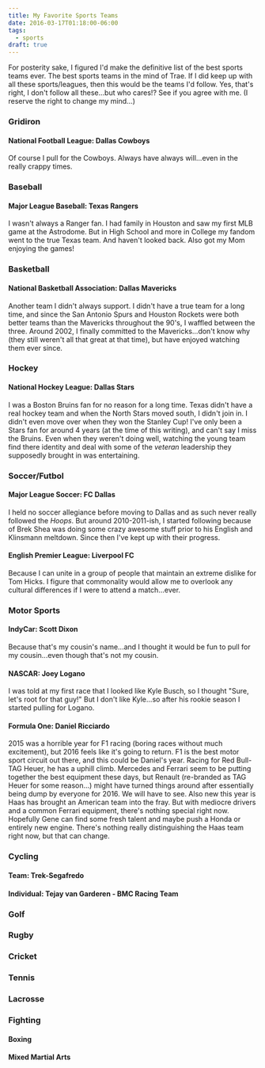 ```yaml
---
title: My Favorite Sports Teams
date: 2016-03-17T01:18:00-06:00
tags:
  - sports
draft: true
---
```


For posterity sake, I figured I'd make the definitive list of the best sports teams ever.  The best sports teams in the mind of Trae.  If I did keep up with all these sports/leagues, then this would be the teams I'd follow.  Yes, that's right, I don't follow all these...but who cares!?  See if you agree with me.  (I reserve the right to change my mind...)

### Gridiron

#### National Football League: Dallas Cowboys

Of course I pull for the Cowboys.  Always have always will...even in the really crappy times.

### Baseball

#### Major League Baseball: Texas Rangers

I wasn't always a Ranger fan.  I had family in Houston and saw my first MLB game at the Astrodome.  But in High School and more in College my fandom went to the true Texas team.  And haven't looked back.  Also got my Mom enjoying the games!

### Basketball

#### National Basketball Association: Dallas Mavericks

Another team I didn't always support.  I didn't have a true team for a long time, and since the San Antonio Spurs and Houston Rockets were both better teams than the Mavericks throughout the 90's, I waffled between the three.  Around 2002, I finally committed to the Mavericks...don't know why (they still weren't all that great at that time), but have enjoyed watching them ever since.

### Hockey

#### National Hockey League: Dallas Stars

I was a Boston Bruins fan for no reason for a long time.  Texas didn't have a real hockey team and when the North Stars moved south, I didn't join in.  I didn't even move over when they won the Stanley Cup!  I've only been a Stars fan for around 4 years (at the time of this writing), and can't say I miss the Bruins.  Even when they weren't doing well, watching the young team find there identity and deal with some of the _veteran_ leadership they supposedly brought in was entertaining.

### Soccer/Futbol

#### Major League Soccer: FC Dallas

I held no soccer allegiance before moving to Dallas and as such never really followed the _Hoops_.  But around 2010-2011-ish, I started following because of Brek Shea was doing some crazy awesome stuff prior to his English and Klinsmann meltdown.  Since then I've kept up with their progress.

#### English Premier League: Liverpool FC

Because I can unite in a group of people that maintain an extreme dislike for Tom Hicks.  I figure that commonality would allow me to overlook any cultural differences if I were to attend a match...ever.

### Motor Sports

#### IndyCar: Scott Dixon

Because that's my cousin's name...and I thought it would be fun to pull for my cousin...even though that's not my cousin.

#### NASCAR: Joey Logano

I was told at my first race that I looked like Kyle Busch, so I thought "Sure, let's root for that guy!"  But I don't like Kyle...so after his rookie season I started pulling for Logano.

#### Formula One: Daniel Ricciardo

2015 was a horrible year for F1 racing (boring races without much excitement), but 2016 feels like it's going to return.  F1 is the best motor sport circuit out there, and this could be Daniel's year.  Racing for Red Bull-TAG Heuer, he has a uphill climb.  Mercedes and Ferrari seem to be putting together the best equipment these days, but Renault (re-branded as TAG Heuer for some reason...) might have turned things around after essentially being dump by everyone for 2016.  We will have to see.  Also new this year is Haas has brought an American team into the fray.  But with mediocre drivers and a common Ferrari equipment, there's nothing special right now.  Hopefully Gene can find some fresh talent and maybe push a Honda or entirely new engine.  There's nothing really distinguishing the Haas team right now, but that can change.  

### Cycling

#### Team: Trek-Segafredo

#### Individual: Tejay van Garderen - BMC Racing Team

### Golf

### Rugby

### Cricket

### Tennis

### Lacrosse

### Fighting

#### Boxing

#### Mixed Martial Arts
